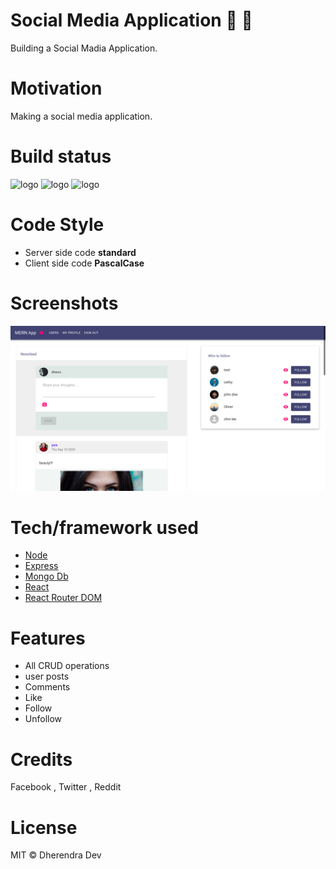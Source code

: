 #  Social Media Application 🚀 🚀
Building a Social Madia Application.
# Motivation 
Making a social media application.

# Build status
<img alt="logo" src="https://img.shields.io/badge/build-passing-green?logo=appveyor&style=for-the-badge">
<img alt="logo" src="https://img.shields.io/badge/server deploy-passing-blue?logo=heroku&style=for-the-badge">
<img alt="logo" src="https://img.shields.io/badge/client deploy-passing-blue?logo=netlify&style=for-the-badge">

# Code Style
- Server side code **standard**
- Client side code **PascalCase** 

# Screenshots
![yelp](./page.png)


# Tech/framework used

- [Node](https://nodejs.org/en/)
- [Express](https://expressjs.com/)
- [Mongo Db](https://www.mongodb.com/)
- [React](https://reactjs.org/)
- [React Router DOM](https://reactrouter.com/web/guides/quick-start)

# Features
- All CRUD operations 
- user posts
- Comments
- Like
- Follow 
- Unfollow 

# Credits
Facebook , Twitter , Reddit

# License
MIT © Dherendra Dev
